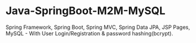 # Java-SpringBoot-M2M-MySQL
Spring Framework, Spring Boot, Spring MVC, Spring Data JPA, JSP Pages, MySQL - With User Login/Registration &amp; password hashing(bcrypt).
